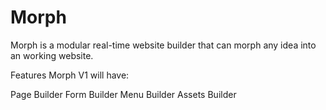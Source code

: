 Morph
===============

Morph is a modular real-time website builder that can morph any idea into an
working website.

Features Morph V1 will have:

Page Builder
Form Builder
Menu Builder
Assets Builder